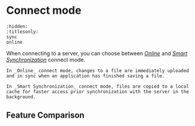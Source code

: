 Connect mode
===

```{toctree}
:hidden:
:titlesonly:
sync
online
```
When connecting to a server, you can choose between *[Online](online.md)* and *[Smart Synchronization](sync.md)* connect mode.

```{admonition} Online
In _Online_ connect mode, changes to a file are immediately uploaded and in sync when an application has finished saving a file.
```

```{admonition} Smart Synchronization
In _Smart Synchronization_ connect mode, files are copied to a local cache for faster access prior synchronization with the server in the background.
```

## Feature Comparison


